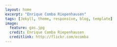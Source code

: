 ```yaml
---
layout: home
excerpt: "Enrique Comba Riepenhausen"
tags: [Jekyll, theme, responsive, blog, template]
image:
  feature: gas.jpg
  credit: Enrique Comba Riepenhausen
  creditlink: http://flickr.com/ecomba
---
```

